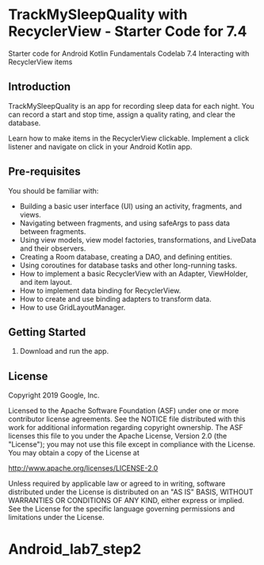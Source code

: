 TrackMySleepQuality with RecyclerView - Starter Code for 7.4
============================================================

Starter code for Android Kotlin Fundamentals Codelab 7.4 Interacting with RecyclerView items

Introduction
------------

TrackMySleepQuality is an app for recording sleep data for each night.
You can record a start and stop time, assign a quality rating, and clear the database.

Learn how to make items in the RecyclerView clickable.
Implement a click listener and navigate on click in your Android Kotlin app.

Pre-requisites
--------------

You should be familiar with:

* Building a basic user interface (UI) using an activity, fragments, and views.
* Navigating between fragments, and using safeArgs to pass data between fragments.
* Using view models, view model factories, transformations, and LiveData and their observers.
* Creating a Room database, creating a DAO, and defining entities.
* Using coroutines for database tasks and other long-running tasks.
* How to implement a basic RecyclerView with an Adapter, ViewHolder, and item layout.
* How to implement data binding for RecyclerView.
* How to create and use binding adapters to transform data.
* How to use GridLayoutManager.


Getting Started
---------------

1. Download and run the app.

License
-------

Copyright 2019 Google, Inc.

Licensed to the Apache Software Foundation (ASF) under one or more contributor
license agreements.  See the NOTICE file distributed with this work for
additional information regarding copyright ownership.  The ASF licenses this
file to you under the Apache License, Version 2.0 (the "License"); you may not
use this file except in compliance with the License.  You may obtain a copy of
the License at

  http://www.apache.org/licenses/LICENSE-2.0

Unless required by applicable law or agreed to in writing, software
distributed under the License is distributed on an "AS IS" BASIS, WITHOUT
WARRANTIES OR CONDITIONS OF ANY KIND, either express or implied.  See the
License for the specific language governing permissions and limitations under
the License.

# Android_lab7_step2
